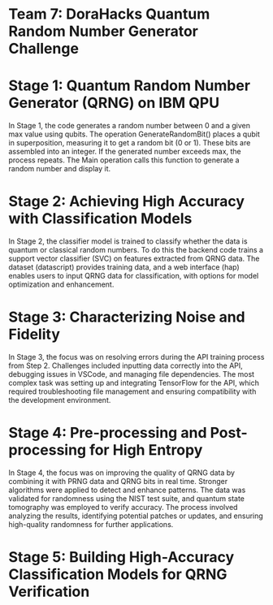# Team 7: DoraHacks Quantum Random Number Generator Challenge

# Stage 1: Quantum Random Number Generator (QRNG) on IBM QPU
In Stage 1, the code generates a random number between 0 and a given max value using qubits. The operation GenerateRandomBit() places a qubit in superposition, measuring it to get a random bit (0 or 1). These bits are assembled into an integer. If the generated number exceeds max, the process repeats. The Main operation calls this function to generate a random number and display it.

# Stage 2: Achieving High Accuracy with Classification Models
In Stage 2, the classifier model is trained to classify whether the data is quantum or classical random numbers. To do this the backend code trains a support vector classifier (SVC) on features extracted from QRNG data. The dataset (datascript) provides training data, and a web interface (hap) enables users to input QRNG data for classification, with options for model optimization and enhancement.

# Stage 3: Characterizing Noise and Fidelity
In Stage 3, the focus was on resolving errors during the API training process from Step 2. Challenges included inputting data correctly into the API, debugging issues in VSCode, and managing file dependencies. The most complex task was setting up and integrating TensorFlow for the API, which required troubleshooting file management and ensuring compatibility with the development environment.

# Stage 4: Pre-processing and Post-processing for High Entropy
In Stage 4, the focus was on improving the quality of QRNG data by combining it with PRNG data and QRNG bits in real time. Stronger algorithms were applied to detect and enhance patterns. The data was validated for randomness using the NIST test suite, and quantum state tomography was employed to verify accuracy. The process involved analyzing the results, identifying potential patches or updates, and ensuring high-quality randomness for further applications.

# Stage 5: Building High-Accuracy Classification Models for QRNG Verification
